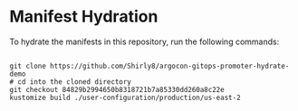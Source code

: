 
# Manifest Hydration

To hydrate the manifests in this repository, run the following commands:

```shell

git clone https://github.com/Shirly8/argocon-gitops-promoter-hydrate-demo
# cd into the cloned directory
git checkout 84829b2994650b8318721b7a85330dd260a8c22e
kustomize build ./user-configuration/production/us-east-2
```